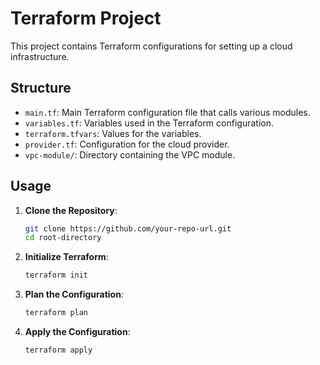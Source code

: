 # Terraform Project

This project contains Terraform configurations for setting up a cloud infrastructure.

## Structure

- `main.tf`: Main Terraform configuration file that calls various modules.
- `variables.tf`: Variables used in the Terraform configuration.
- `terraform.tfvars`: Values for the variables.
- `provider.tf`: Configuration for the cloud provider.
- `vpc-module/`: Directory containing the VPC module.

## Usage

1. **Clone the Repository**:
   ```sh
   git clone https://github.com/your-repo-url.git
   cd root-directory

2. **Initialize Terraform**:

    ```sh
    terraform init

3. **Plan the Configuration**:

    ```sh
    terraform plan

4. **Apply the Configuration**:

    ```sh
    terraform apply